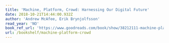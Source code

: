 ```yaml
---
title: 'Machine, Platform, Crowd: Harnessing Our Digital Future'
date: 2018-10-21T14:44:00.932Z
author: 'Andrew McAfee, Erik Brynjolfsson'
read_year: 'NO'
book_ref_url: 'https://www.goodreads.com/book/show/38212111-machine-platform-crowd'
url: /bookshelf/machine-platform-crowd
---
```


